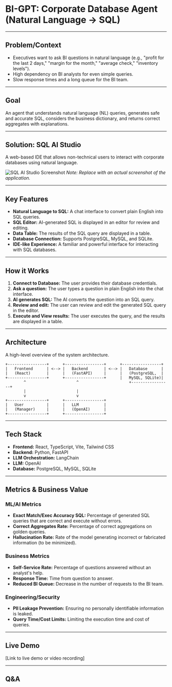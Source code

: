 
# BI-GPT: Corporate Database Agent (Natural Language → SQL)

---

## Problem/Context

*   Executives want to ask BI questions in natural language (e.g., "profit for the last 2 days," "margin for the month," "average check," "inventory levels").
*   High dependency on BI analysts for even simple queries.
*   Slow response times and a long queue for the BI team.

---

## Goal

An agent that understands natural language (NL) queries, generates safe and accurate SQL, considers the business dictionary, and returns correct aggregates with explanations.

---

## Solution: SQL AI Studio

A web-based IDE that allows non-technical users to interact with corporate databases using natural language.

![SQL AI Studio Screenshot](https://i.imgur.com/your-screenshot.png) 
*Note: Replace with an actual screenshot of the application.*

---

## Key Features

*   **Natural Language to SQL:** A chat interface to convert plain English into SQL queries.
*   **SQL Editor:** AI-generated SQL is displayed in an editor for review and editing.
*   **Data Table:** The results of the SQL query are displayed in a table.
*   **Database Connection:** Supports PostgreSQL, MySQL, and SQLite.
*   **IDE-like Experience:** A familiar and powerful interface for interacting with SQL databases.

---

## How it Works

1.  **Connect to Database:** The user provides their database credentials.
2.  **Ask a question:** The user types a question in plain English into the chat interface.
3.  **AI generates SQL:** The AI converts the question into an SQL query.
4.  **Review and edit:** The user can review and edit the generated SQL query in the editor.
5.  **Execute and View results:** The user executes the query, and the results are displayed in a table.

---

## Architecture

A high-level overview of the system architecture.

```
+-----------------+      +-----------------+      +-----------------+
|   Frontend      | <--> |   Backend       | <--> |   Database      |
|   (React)       |      |   (FastAPI)     |      |   (PostgreSQL,  |
+-----------------+      +-----------------+      |   MySQL, SQLite)|
        ^                      ^                      +-----------------+
        |                      |
        v                      v
+-----------------+      +-----------------+
|   User          |      |   LLM           |
|   (Manager)     |      |   (OpenAI)      |
+-----------------+      +-----------------+
```

---

## Tech Stack

*   **Frontend:** React, TypeScript, Vite, Tailwind CSS
*   **Backend:** Python, FastAPI
*   **LLM Orchestration:** LangChain
*   **LLM:** OpenAI
*   **Database:** PostgreSQL, MySQL, SQLite

---

## Metrics & Business Value

### ML/AI Metrics

*   **Exact Match/Exec Accuracy SQL:** Percentage of generated SQL queries that are correct and execute without errors.
*   **Correct Aggregates Rate:** Percentage of correct aggregations on golden queries.
*   **Hallucination Rate:** Rate of the model generating incorrect or fabricated information (to be minimized).

### Business Metrics

*   **Self-Service Rate:** Percentage of questions answered without an analyst's help.
*   **Response Time:** Time from question to answer.
*   **Reduced BI Queue:** Decrease in the number of requests to the BI team.

### Engineering/Security

*   **PII Leakage Prevention:** Ensuring no personally identifiable information is leaked.
*   **Query Time/Cost Limits:** Limiting the execution time and cost of queries.

---

## Live Demo

[Link to live demo or video recording]

---

## Q&A
